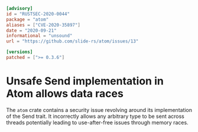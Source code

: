 ```toml
[advisory]
id = "RUSTSEC-2020-0044"
package = "atom"
aliases = ["CVE-2020-35897"]
date = "2020-09-21"
informational = "unsound"
url = "https://github.com/slide-rs/atom/issues/13"

[versions]
patched = [">= 0.3.6"]
```

# Unsafe Send implementation in Atom allows data races

The `atom` crate contains a security issue revolving around its implementation
of the Send trait. It incorrectly allows any arbitrary type to be sent across
threads potentially leading to use-after-free issues through memory races.
